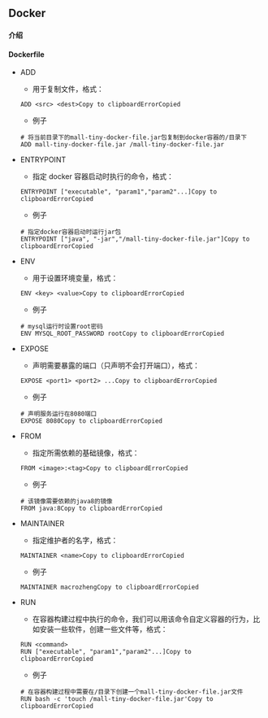 ## Docker

#### 介绍





#### Dockerfile

- ADD

  - 用于复制文件，格式：

  ```shell
  ADD <src> <dest>Copy to clipboardErrorCopied
  ```

  - 例子

  ```shell
  # 将当前目录下的mall-tiny-docker-file.jar包复制到docker容器的/目录下
  ADD mall-tiny-docker-file.jar /mall-tiny-docker-file.jar
  ```

- ENTRYPOINT

  - 指定 docker 容器启动时执行的命令，格式：

  ```shell
  ENTRYPOINT ["executable", "param1","param2"...]Copy to clipboardErrorCopied
  ```

  - 例子

  ```shell
  # 指定docker容器启动时运行jar包
  ENTRYPOINT ["java", "-jar","/mall-tiny-docker-file.jar"]Copy to clipboardErrorCopied
  ```

- ENV

  - 用于设置环境变量，格式：

  ```shell
  ENV <key> <value>Copy to clipboardErrorCopied
  ```

  - 例子
  
  ```shell
  # mysql运行时设置root密码
  ENV MYSQL_ROOT_PASSWORD rootCopy to clipboardErrorCopied
  ```

- EXPOSE

  - 声明需要暴露的端口（只声明不会打开端口），格式：

  ```shell
  EXPOSE <port1> <port2> ...Copy to clipboardErrorCopied
  ```

  - 例子
  
  ```shell
  # 声明服务运行在8080端口
  EXPOSE 8080Copy to clipboardErrorCopied
  ```

- FROM

  - 指定所需依赖的基础镜像，格式：

  ```shell
  FROM <image>:<tag>Copy to clipboardErrorCopied
  ```

  - 例子
  
  ```shell
  # 该镜像需要依赖的java8的镜像
  FROM java:8Copy to clipboardErrorCopied
  ```

- MAINTAINER

  - 指定维护者的名字，格式：

  ```shell
  MAINTAINER <name>Copy to clipboardErrorCopied
  ```

  - 例子
  
  ```shell
  MAINTAINER macrozhengCopy to clipboardErrorCopied
  ```


- RUN

  - 在容器构建过程中执行的命令，我们可以用该命令自定义容器的行为，比如安装一些软件，创建一些文件等，格式：

  ```shell
  RUN <command>
  RUN ["executable", "param1","param2"...]Copy to clipboardErrorCopied
  ```

  - 例子

  ```shell
  # 在容器构建过程中需要在/目录下创建一个mall-tiny-docker-file.jar文件
  RUN bash -c 'touch /mall-tiny-docker-file.jar'Copy to clipboardErrorCopied
  ```



